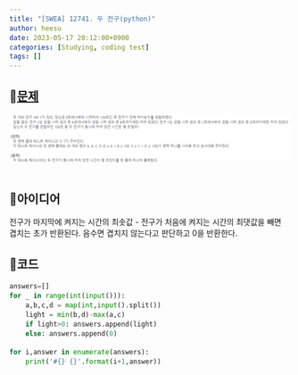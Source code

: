 ```yaml
---
title: "[SWEA] 12741. 두 전구(python)"
author: heesu
date: 2023-05-17 20:12:00+0900
categories: [Studying, coding test]
tags: []
---
```

## 📌[문제](https://swexpertacademy.com/main/code/problem/problemDetail.do?problemLevel=3&contestProbId=AXuUo_Tqs9kDFARa&categoryId=AXuUo_Tqs9kDFARa&categoryType=CODE&problemTitle=&orderBy=PASS_RATE&selectCodeLang=PYTHON&select-1=3&pageSize=10&pageIndex=11)
![Alt text](https://github.com/skagmltn7/practice_coding_test/blob/main/SWEA/problem/problem_21741.PNG?raw=true)
<br><br>

## 💪아이디어<br>
전구가 마지막에 켜지는 시간의 최솟값 - 전구가 처음에 켜지는 시간의 최댓값을 빼면 겹치는 초가 반환된다. 음수면 겹치지 않는다고 판단하고 0을 반환한다.<br>
## 🥂코드
```python
answers=[]
for _ in range(int(input())):
    a,b,c,d = map(int,input().split())
    light = min(b,d)-max(a,c)
    if light>0: answers.append(light)
    else: answers.append(0)

for i,answer in enumerate(answers):
    print('#{} {}'.format(i+1,answer))
```